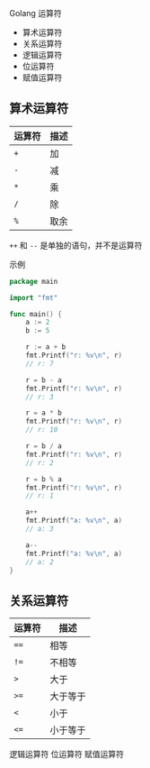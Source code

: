 Golang 运算符

- 算术运算符
- 关系运算符
- 逻辑运算符
- 位运算符
- 赋值运算符

## 算术运算符

运算符  | 描述
-| - 
`+`| 加
`-`| 减
`*`| 乘
`/`| 除
`%`| 取余

`++` 和 `--` 是单独的语句，并不是运算符

示例

```go
package main

import "fmt"

func main() {
    a := 2
    b := 5

    r := a + b
    fmt.Printf("r: %v\n", r)
    // r: 7

    r = b - a
    fmt.Printf("r: %v\n", r)
    // r: 3

    r = a * b
    fmt.Printf("r: %v\n", r)
    // r: 10

    r = b / a
    fmt.Printf("r: %v\n", r)
    // r: 2

    r = b % a
    fmt.Printf("r: %v\n", r)
    // r: 1

    a++
    fmt.Printf("a: %v\n", a)
    // a: 3

    a--
    fmt.Printf("a: %v\n", a)
    // a: 2
}
```


## 关系运算符

运算符 | 描述
-| -
`==`| 相等
`!=` |  不相等
`>` |  大于
`>=`  |  大于等于
`<` |  小于
`<=`  |  小于等于


逻辑运算符
位运算符
赋值运算符